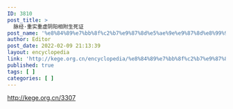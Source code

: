 ```yaml
---
ID: 3810
post_title: >
  脉经·重实重虚阴阳相附生死证
post_name: '%e8%84%89%e7%bb%8f%c2%b7%e9%87%8d%e5%ae%9e%e9%87%8d%e8%99%9a%e9%98%b4%e9%98%b3%e7%9b%b8%e9%99%84%e7%94%9f%e6%ad%bb%e8%af%81'
author: Editor
post_date: 2022-02-09 21:13:39
layout: encyclopedia
link: 'http://kege.org.cn/encyclopedia/%e8%84%89%e7%bb%8f%c2%b7%e9%87%8d%e5%ae%9e%e9%87%8d%e8%99%9a%e9%98%b4%e9%98%b3%e7%9b%b8%e9%99%84%e7%94%9f%e6%ad%bb%e8%af%81'
published: true
tags: [ ]
categories: [ ]
---
```

http://kege.org.cn/3307